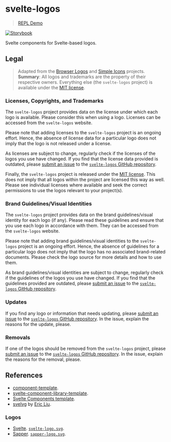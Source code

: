 # svelte-logos

> [REPL Demo](https://svelte.dev/repl/54ef8d8185104ffcb3e254e9cb56fc2e)

[![Storybook](https://cdn.jsdelivr.net/gh/storybookjs/brand@main/badge/badge-storybook.svg)](https://svelte-logos.vercel.app/)

Svelte components for Svelte-based logos.

## Legal

> Adapted from the [Browser Logos](https://github.com/alrra/browser-logos) and [Simple Icons](https://github.com/simple-icons/simple-icons) projects.
> **Summary**: All logos and trademarks are the property of their respective owners. Everything else (the `svelte-logos` project) is available under the [MIT license](LICENSE).

### Licenses, Copyrights, and Trademarks

The `svelte-logos` project provides data on the license under which each logo is available. Please consider this when using a logo. Licenses can be accessed from the `svelte-logos` website.

Please note that adding licenses to the `svelte-logos` project is an ongoing effort. Hence, the absence of license data for a particular logo does not imply that the logo is not released under a license.

As licenses are subject to change, regularly check if the licenses of the logos you use have changed. If you find that the license data provided is outdated, please [submit an issue](https://github.com/joaopalmeiro/svelte-logos/issues) to the [`svelte-logos` GitHub repository](https://github.com/joaopalmeiro/svelte-logos).

Finally, the `svelte-logos` project is released under the [MIT license](LICENSE). This does not imply that all logos within the project are licensed this way as well. Please see individual licenses where available and seek the correct permissions to use the logos relevant to your project(s).

### Brand Guidelines/Visual Identities

The `svelte-logos` project provides data on the brand guidelines/visual identity for each logo (if any). Please read these guidelines and ensure that you use each logo in accordance with them. They can be accessed from the `svelte-logos` website.

Please note that adding brand guidelines/visual identities to the `svelte-logos` project is an ongoing effort. Hence, the absence of guidelines for a particular logo does not imply that the logo has no associated brand-related documents. Please check the logo source for more details and how to use them.

As brand guidelines/visual identities are subject to change, regularly check if the guidelines of the logos you use have changed. If you find that the guidelines provided are outdated, please [submit an issue](https://github.com/joaopalmeiro/svelte-logos/issues) to the [`svelte-logos` GitHub repository](https://github.com/joaopalmeiro/svelte-logos).

### Updates

If you find any logo or information that needs updating, please [submit an issue](https://github.com/joaopalmeiro/svelte-logos/issues) to the [`svelte-logos` GitHub repository](https://github.com/joaopalmeiro/svelte-logos). In the issue, explain the reasons for the update, please.

### Removals

If one of the logos should be removed from the `svelte-logos` project, please [submit an issue](https://github.com/joaopalmeiro/svelte-logos/issues) to the [`svelte-logos` GitHub repository](https://github.com/joaopalmeiro/svelte-logos). In the issue, explain the reasons for the removal, please.

## References

- [component-template](https://github.com/sveltejs/component-template).
- [svelte-component-library-template](https://github.com/nirmaoz/svelte-component-library-template).
- [Svelte Components template](https://github.com/patoi/svelte-component-library-template).
- [svelvg](https://github.com/metonym/svelvg) by [Eric Liu](https://github.com/metonym).

### Logos

- [Svelte](https://github.com/sveltejs/branding). [`svelte-logo.svg`](https://github.com/sveltejs/branding/blob/master/svelte-logo.svg).
- [Sapper](https://github.com/sveltejs/sapper/tree/master/site/static). [`sapper-logo.svg`](https://github.com/sveltejs/sapper/blob/master/site/static/sapper-logo.svg).
